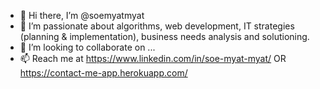 - 👋 Hi there, I’m @soemyatmyat
- 👀 I’m passionate about algorithms, web development, IT strategies (planning & implementation), business needs analysis and solutioning.
- 💞️ I’m looking to collaborate on ...
- 📫 Reach me at https://www.linkedin.com/in/soe-myat-myat/ OR https://contact-me-app.herokuapp.com/
<!---
soemyatmyat/soemyatmyat is a ✨ special ✨ repository because its `README.md` (this file) appears on your GitHub profile.
You can click the Preview link to take a look at your changes.
--->
